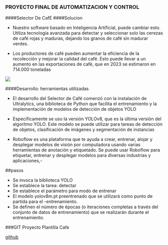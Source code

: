 ### PROYECTO FINAL DE AUTOMATIZACION Y CONTROL

####Selector De CafE
####Solucion

- Nuestro software basado en Inteligencia Artificial, puede cambiar esto. Utiliza tecnología avanzada para detectar y seleccionar solo las cerezas de café rojas y maduras, dejando los granos de café sin madurar verdes.

- Los productores de café pueden aumentar la eficiencia de la recolección y mejorar la calidad del café. Esto puede llevar a un aumento en las exportaciones de café, que en 2023 se estimaron en 714.000 toneladas


![](https://museodelchocolate.com.co/wp-content/uploads/2022/10/historia-del-cafe.jpg)


####Desarrollo: herramientas utilizadas

- El desarrollo del Selector de Café comenzó con la instalación de Ultralytics, una biblioteca de Python que facilita el entrenamiento y la implementación de modelos de detección de objetos YOLO 
 
- Específicamente se uso la versión YOLOv8, que es la última versión del algoritmo YOLO. Este modelo se puede utilizar para tareas de detección de objetos, clasificación de imágenes y segmentación de instancias


- Roboflow es una plataforma que te ayuda a crear, entrenar, alojar y desplegar modelos de visión por computadora usando varias herramientas de anotación y etiquetado. Se puede usar Roboflow para etiquetar, entrenar y desplegar modelos para diversas industrias y aplicaciones,-

##pasos 
- Se invoca la biblioteca YOLO 
- Se establece la tarea: detectar
-  Se establece el parámetro para modo de entrenar
- El modelo yolov8m.pt preentrenado que se utilizará como punto de partida para el -entrenamiento.
- Se definen el número de épocas (o iteraciones completas a través del conjunto de datos de entrenamiento) que se realizarán durante el entrenamiento.


###GIT
Proyecto Plantilla Cafe

[github](https://github.com/German1999-crack/PRoyecto_Final "github")




